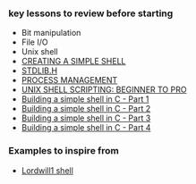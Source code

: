 ### key lessons to review before starting 

- Bit manipulation
- File I/O
- Unix shell
- [CREATING A SIMPLE SHELL](https://www.evernote.com/shard/s594/client/snv?isnewsnv=true&noteGuid=d209ab02-e7d4-caaf-7074-635bae7448ee&noteKey=SsUOMz7JffGp5fODLf0fWd9F4FDN-T2AvUc0eX3YxI8zx2PtsCghkqffmQ&sn=https%3A%2F%2Fwww.evernote.com%2Fshard%2Fs594%2Fsh%2Fd209ab02-e7d4-caaf-7074-635bae7448ee%2FSsUOMz7JffGp5fODLf0fWd9F4FDN-T2AvUc0eX3YxI8zx2PtsCghkqffmQ&title=CREATING%2BA%2BSIMPLE%2BSHELL)
- [STDLIB.H](https://www.evernote.com/shard/s594/client/snv?isnewsnv=true&noteGuid=712a2033-01c5-b279-b5f4-87d4942b8e18&noteKey=YP1e0wtKyGzYyytjjmt3q0RSalLO38mZkELmqF8KW63Z3xMK__ktoKq-2A&sn=https%3A%2F%2Fwww.evernote.com%2Fshard%2Fs594%2Fsh%2F712a2033-01c5-b279-b5f4-87d4942b8e18%2FYP1e0wtKyGzYyytjjmt3q0RSalLO38mZkELmqF8KW63Z3xMK__ktoKq-2A&title=STDLIB.H)
- [PROCESS MANAGEMENT](https://www.evernote.com/shard/s594/client/snv?isnewsnv=true&noteGuid=e6d2df45-e604-b2d2-084a-fa35a7a7a69f&noteKey=q9NOiJqlklzDUAu2MsGPUW4IuUpWa6fhNEowLdfHGo5dhHqz54F94V76Rw&sn=https%3A%2F%2Fwww.evernote.com%2Fshard%2Fs594%2Fsh%2Fe6d2df45-e604-b2d2-084a-fa35a7a7a69f%2Fq9NOiJqlklzDUAu2MsGPUW4IuUpWa6fhNEowLdfHGo5dhHqz54F94V76Rw&title=PROCESS%2BMANAGEMENT)
- [UNIX SHELL SCRIPTING: BEGINNER TO PRO](https://www.evernote.com/shard/s594/client/snv?isnewsnv=true&noteGuid=66a64240-fec1-5d15-6e3e-b03d1b4a1f59&noteKey=5e8Bavzw33bFvGEs5PSnNDNSBmB7nBrz2Alfnq2Okfme6-1Gk6QOkdWNSA&sn=https%3A%2F%2Fwww.evernote.com%2Fshard%2Fs594%2Fsh%2F66a64240-fec1-5d15-6e3e-b03d1b4a1f59%2F5e8Bavzw33bFvGEs5PSnNDNSBmB7nBrz2Alfnq2Okfme6-1Gk6QOkdWNSA&title=UNIX%2BSHELL%2BSCRIPTING%253A%2BBEGINNER%2BTO%2BPRO%2521)
- [Building a simple shell in C - Part 1](https://blog.ehoneahobed.com/building-a-simple-shell-in-c-part-1)
- [Building a simple shell in C - Part 2](https://blog.ehoneahobed.com/building-a-simple-shell-in-c-part-2)
- [Building a simple shell in C - Part 3](https://blog.ehoneahobed.com/building-a-simple-shell-in-c-part-3)
- [Building a simple shell in C - Part 4](https://blog.ehoneahobed.com/building-a-simple-shell-in-c-part-4)

### Examples to inspire from

- [Lordwill1 shell](https://github.com/Lordwill1/simple_shell)
